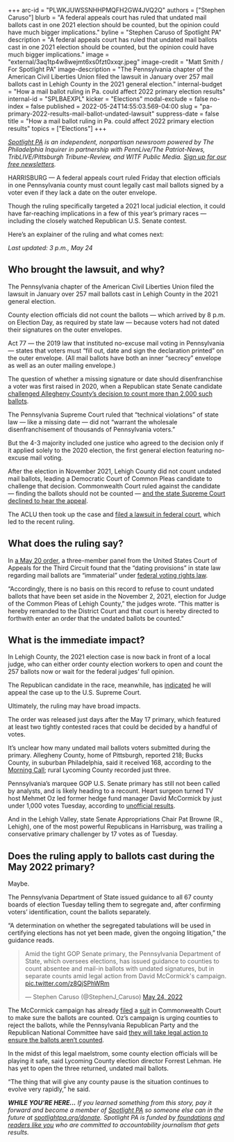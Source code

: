 +++
arc-id = "PLWKJUWSSNHHPMQFH2GW4JVQ2Q"
authors = ["Stephen Caruso"]
blurb = "A federal appeals court has ruled that undated mail ballots cast in one 2021 election should be counted, but the opinion could have much bigger implications."
byline = "Stephen Caruso of Spotlight PA"
description = "A federal appeals court has ruled that undated mail ballots cast in one 2021 election should be counted, but the opinion could have much bigger implications."
image = "external/3aq1tp4w8wejmt6xs0fzt0xxqr.jpeg"
image-credit = "Matt Smith / For Spotlight PA"
image-description = "The Pennsylvania chapter of the American Civil Liberties Union filed the lawsuit in January over 257 mail ballots cast in Lehigh County in the 2021 general election."
internal-budget = "How a mail ballot ruling in Pa. could affect 2022 primary election results"
internal-id = "SPLBAEXPL"
kicker = "Elections"
modal-exclude = false
no-index = false
published = 2022-05-24T14:55:03.569-04:00
slug = "pa-primary-2022-results-mail-ballot-undated-lawsuit"
suppress-date = false
title = "How a mail ballot ruling in Pa. could affect 2022 primary election results"
topics = ["Elections"]
+++

<a href="https://www.spotlightpa.org/"><i>Spotlight PA</i></a><i> is an independent, nonpartisan newsroom powered by The Philadelphia Inquirer in partnership with PennLive/The Patriot-News, TribLIVE/Pittsburgh Tribune-Review, and WITF Public Media. </i><a href="https://www.spotlightpa.org/newsletters"><i>Sign up for our free newsletters</i></a><i>.</i>

HARRISBURG — A federal appeals court ruled Friday that election officials in one Pennsylvania county must count legally cast mail ballots signed by a voter even if they lack a date on the outer envelope.

Though the ruling specifically targeted a 2021 local judicial election, it could have far-reaching implications in a few of this year’s primary races — including the closely watched Republican U.S. Senate contest.

Here’s an explainer of the ruling and what comes next:

<i>Last updated: 3 p.m., May 24</i>

<script src="https://www.spotlightpa.org/embed.js" async></script><div data-spl-embed-version="1" data-spl-src="https://www.spotlightpa.org/embeds/newsletter/"></div>

## Who brought the lawsuit, and why?

The Pennsylvania chapter of the American Civil Liberties Union filed the lawsuit in January over 257 mail ballots cast in Lehigh County in the 2021 general election.

County election officials did not count the ballots — which arrived by 8 p.m. on Election Day, as required by state law — because voters had not dated their signatures on the outer envelopes.

Act 77 — the 2019 law that instituted no-excuse mail voting in Pennsylvania — states that voters must “fill out, date and sign the declaration printed” on the outer envelope. (All mail ballots have both an inner “secrecy” envelope as well as an outer mailing envelope.)

The question of whether a missing signature or date should disenfranchise a voter was first raised in 2020, when a Republican state Senate candidate <a href="https://triblive.com/local/pa-supreme-court-says-undated-mail-in-ballots-in-ziccarelli-case-can-be-counted/">challenged Allegheny County’s decision to count more than 2,000 such ballots</a>.

The Pennsylvania Supreme Court ruled that “technical violations” of state law — like a missing date — did not “warrant the wholesale disenfranchisement of thousands of Pennsylvania voters.”

But the 4-3 majority included one justice who agreed to the decision only if it applied solely to the 2020 election, the first general election featuring no-excuse mail voting.

After the election in November 2021, Lehigh County did not count undated mail ballots, leading a Democratic Court of Common Pleas candidate to challenge that decision. Commonwealth Court ruled against the candidate — finding the ballots should not be counted — <a href="https://www.mcall.com/news/elections/mc-nws-pa-supreme-court-undated-mail-ballots-lehigh-county-judge-20220128-rh5lohuuinbjpdrgydxquqd5jy-story.html">and the state Supreme Court declined to hear the appeal</a>.

The ACLU then took up the case and <a href="https://aclupa.org/en/cases/migliori-et-al-v-lehigh-county-board-elections">filed a lawsuit in federal court</a>, which led to the recent ruling.

## What does the ruling say?

In <a href="https://aclupa.org/sites/default/files/field_documents/80_judgment.pdf">a May 20 order</a>, a three-member panel from the United States Court of Appeals for the Third Circuit found that the “dating provisions” in state law regarding mail ballots are “immaterial” under <a href="https://uscode.house.gov/view.xhtml?req=(title:52%20section:10101%20edition:prelim)">federal voting rights law</a>.

“Accordingly, there is no basis on this record to refuse to count undated ballots that have been set aside in the November 2, 2021, election for Judge of the Common Pleas of Lehigh County,” the judges wrote. “This matter is hereby remanded to the District Court and that court is hereby directed to forthwith enter an order that the undated ballots be counted.”

## What is the immediate impact?

In Lehigh County, the 2021 election case is now back in front of a local judge, who can either order county election workers to open and count the 257 ballots now or wait for the federal judges’ full opinion.

The Republican candidate in the race, meanwhile, has <a href="https://www.wfmz.com/news/area/lehighvalley/candidate-for-judge-in-lehigh-county-asks-for-stay-of-court-ruling-that-allowed-undated/article_e0d43dca-db87-11ec-be71-0726ac393c4f.html">indicated</a> he will appeal the case up to the U.S. Supreme Court.

Ultimately, the ruling may have broad impacts.

<script src="https://www.spotlightpa.org/embed.js" async></script><div data-spl-embed-version="1" data-spl-src="https://www.spotlightpa.org/embeds/donate/?eyebrow_text=SPRING%20MEMBER%20DRIVE%20&cta_text=GIVE%20NOW%2C%20WE'LL%20DOUBLE%20IT&teaser_text=This%20story%20by%20Spotlight%20PA%20is%20available%20to%20everyone%20at%20no%20cost%20thanks%20to%20our%20members.%20%3Cb%3EMake%20a%20gift%20during%20our%20spring%20member%20drive%20and%20your%20support%20will%20be%20DOUBLED.%3C%2Fb%3E"></div>

The order was released just days after the May 17 primary, which featured at least two tightly contested races that could be decided by a handful of votes.

It’s unclear how many undated mail ballots voters submitted during the primary. Allegheny County, home of Pittsburgh, reported 218; Bucks County, in suburban Philadelphia, said it received 168, according to the <a href="https://twitter.com/FordTurnerMCall/status/1529125257864421382?s=20&t=l25M4mOSXWZooLeK1NSNDw">Morning Call</a>; rural Lycoming County recorded just three.

Pennsylvania’s marquee GOP U.S. Senate primary has still not been called by analysts, and is likely heading to a recount. Heart surgeon turned TV host Mehmet Oz led former hedge fund manager David McCormick by just under 1,000 votes Tuesday, according to <a href="https://www.electionreturns.pa.gov/">unofficial results</a>.

And in the Lehigh Valley, state Senate Appropriations Chair Pat Browne (R., Lehigh), one of the most powerful Republicans in Harrisburg, was trailing a conservative primary challenger by 17 votes as of Tuesday.

## Does the ruling apply to ballots cast during the May 2022 primary?

Maybe.

The Pennsylvania Department of State issued guidance to all 67 county boards of election Tuesday telling them to segregate and, after confirming voters’ identification, count the ballots separately.

“A determination on whether the segregated tabulations will be used in certifying elections has not yet been made, given the ongoing litigation,” the guidance reads.

<blockquote class="twitter-tweet"><p lang="en" dir="ltr">Amid the tight GOP Senate primary, the Pennsylvania Department of State, which oversees elections, has issued guidance to counties to count absentee and mail-in ballots with undated signatures, but in separate counts amid legal action from David McCormick&#39;s campaign. <a href="https://t.co/z8QjSPhWRm">pic.twitter.com/z8QjSPhWRm</a></p>&mdash; Stephen Caruso (@StephenJ_Caruso) <a href="https://twitter.com/StephenJ_Caruso/status/1529108990856249344?ref_src=twsrc%5Etfw">May 24, 2022</a></blockquote>
<script async src="https://platform.twitter.com/widgets.js" charset="utf-8"></script>


The McCormick campaign has already <a href="https://www.post-gazette.com/news/politics-state/2022/05/24/mehmet-oz-david-mccormick-gop-republican-national-committee-party-senate-lawsuit-mail-vote-ballot-trump/stories/202205240074">filed</a> a <a href="https://www.pacourts.us/news-and-statistics/cases-of-public-interest/286-md-2022---mccormick-v-chapman">suit</a> in Commonwealth Court to make sure the ballots are counted. Oz’s campaign is urging counties to reject the ballots, while the Pennsylvania Republican Party and the Republican National Committee have said <a href="https://www.washingtonpost.com/politics/gop-takes-ozs-side-in-pa-senate-race-vote-counting-lawsuit/2022/05/24/1a47d500-db59-11ec-bc35-a91d0a94923b_story.html">they will take legal action to ensure the ballots aren’t counted</a>.

In the midst of this legal maelstrom, some county election officials will be playing it safe, said Lycoming County election director Forrest Lehman. He has yet to open the three returned, undated mail ballots.

“The thing that will give any county pause is the situation continues to evolve very rapidly,” he said.

<i><b>WHILE YOU’RE HERE...</b></i><i> If you learned something from this story, pay it forward and become a member of </i><a href="https://www.spotlightpa.org/"><i>Spotlight PA</i></a><i> so someone else can in the future at </i><a href="http://spotlightpa.org/donate"><i>spotlightpa.org/donate</i></a><i>. Spotlight PA is funded by</i><a href="https://www.spotlightpa.org/support"><i> foundations</i></a><i> </i><a href="https://www.spotlightpa.org/support"><i>and readers like you</i></a><i> who are committed to accountability journalism that gets results.</i>
